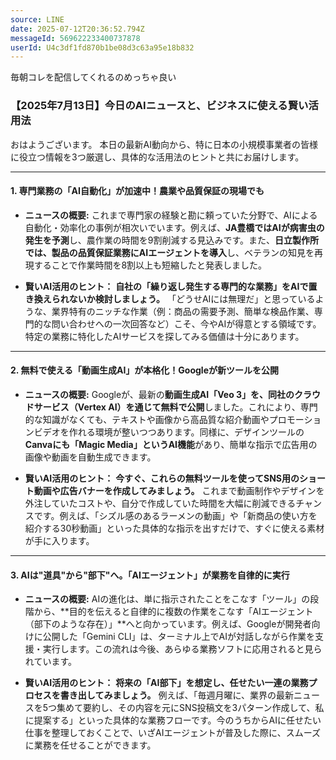 ```yaml
---
source: LINE
date: 2025-07-12T20:36:52.794Z
messageId: 569622233400737878
userId: U4c3df1fd870b1be08d3c63a95e18b832
---
```


毎朝コレを配信してくれるのめっちゃ良い





### **【2025年7月13日】今日のAIニュースと、ビジネスに使える賢い活用法**

おはようございます。
本日の最新AI動向から、特に日本の小規模事業者の皆様に役立つ情報を3つ厳選し、具体的な活用法のヒントと共にお届けします。

---

#### **1. 専門業務の「AI自動化」が加速中！農業や品質保証の現場でも**

* **ニュースの概要:**
    これまで専門家の経験と勘に頼っていた分野で、AIによる自動化・効率化の事例が相次いでいます。例えば、**JA豊橋ではAIが病害虫の発生を予測**し、農作業の時間を9割削減する見込みです。また、**日立製作所では、製品の品質保証業務にAIエージェントを導入**し、ベテランの知見を再現することで作業時間を8割以上も短縮したと発表しました。

* **賢いAI活用のヒント：**
    **自社の「繰り返し発生する専門的な業務」をAIで置き換えられないか検討しましょう。** 「どうせAIには無理だ」と思っているような、業界特有のニッチな作業（例：商品の需要予測、簡単な検品作業、専門的な問い合わせへの一次回答など）こそ、今やAIが得意とする領域です。特定の業務に特化したAIサービスを探してみる価値は十分にあります。

---

#### **2. 無料で使える「動画生成AI」が本格化！Googleが新ツールを公開**

* **ニュースの概要:**
    Googleが、最新の**動画生成AI「Veo 3」を、同社のクラウドサービス（Vertex AI）を通じて無料で公開**しました。これにより、専門的な知識がなくても、テキストや画像から高品質な紹介動画やプロモーションビデオを作れる環境が整いつつあります。同様に、デザインツールの**Canvaにも「Magic Media」というAI機能**があり、簡単な指示で広告用の画像や動画を自動生成できます。

* **賢いAI活用のヒント：**
    **今すぐ、これらの無料ツールを使ってSNS用のショート動画や広告バナーを作成してみましょう。** これまで動画制作やデザインを外注していたコストや、自分で作成していた時間を大幅に削減できるチャンスです。例えば、「シズル感のあるラーメンの動画」や「新商品の使い方を紹介する30秒動画」といった具体的な指示を出すだけで、すぐに使える素材が手に入ります。

---

#### **3. AIは"道具"から"部下"へ。「AIエージェント」が業務を自律的に実行**

* **ニュースの概要:**
    AIの進化は、単に指示されたことをこなす「ツール」の段階から、**目的を伝えると自律的に複数の作業をこなす「AIエージェント（部下のような存在）」**へと向かっています。例えば、Googleが開発者向けに公開した「Gemini CLI」は、ターミナル上でAIが対話しながら作業を支援・実行します。この流れは今後、あらゆる業務ソフトに応用されると見られています。

* **賢いAI活用のヒント：**
    **将来の「AI部下」を想定し、任せたい一連の業務プロセスを書き出してみましょう。** 例えば、「毎週月曜に、業界の最新ニュースを5つ集めて要約し、その内容を元にSNS投稿文を3パターン作成して、私に提案する」といった具体的な業務フローです。今のうちからAIに任せたい仕事を整理しておくことで、いざAIエージェントが普及した際に、スムーズに業務を任せることができます。